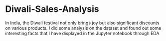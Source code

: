 # Diwali-Sales-Analysis

In India, the Diwali festival not only brings joy but also significant discounts on various products.
I did some analysis on the dataset and found out some interesting facts that I have displayed in the Jupyter notebook through EDA
